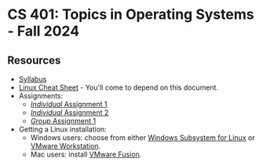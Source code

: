 # CS 401: Topics in Operating Systems - Fall 2024

## Resources

* [Syllabus](SYLLABUS.md)
* [Linux Cheat Sheet](CHEATSHEET.md) - You'll come to depend on this document.
* Assignments:
  * [*Individual* Assignment 1](I_ASSIGN1.md)
  * [*Individual* Assignment 2](I_ASSIGN2.md)
  * [*Group* Assignment 1](G_ASSIGN1.md)
* Getting a Linux installation:
  * Windows users: choose from either [Windows Subsystem for Linux](WSL.md) or [VMware Workstation](VMWARE.md).
  * Mac users: install [VMware Fusion](VMWARE.md).

